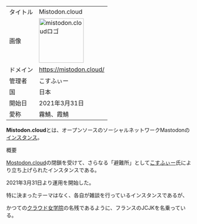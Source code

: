 <div class="mw-parser-output">

|          |                                                                                                                                                                                                                                                                                                                                                      |
|----------|------------------------------------------------------------------------------------------------------------------------------------------------------------------------------------------------------------------------------------------------------------------------------------------------------------------------------------------------------|
| タイトル | Mistodon.cloud                                                                                                                                                                                                                                                                                                                                       |
| 画像     | <a href="/%E3%83%95%E3%82%A1%E3%82%A4%E3%83%AB:Mistodon.png" class="image" title="mistodon.cloudロゴ"><img src="/images/thumb/f/f9/Mistodon.png/120px-Mistodon.png" srcset="/images/thumb/f/f9/Mistodon.png/180px-Mistodon.png 1.5x, /images/thumb/f/f9/Mistodon.png/240px-Mistodon.png 2x" width="120" height="120" alt="mistodon.cloudロゴ" /></a> |
| ドメイン | <a href="https://mistodon.cloud/" class="external free" rel="nofollow">https://mistodon.cloud/</a>                                                                                                                                                                                                                                                   |
| 管理者   | こすふぃー                                                                                                                                                                                                                                                                                                                                           |
| 国       | 日本                                                                                                                                                                                                                                                                                                                                                 |
| 開始日   | 2021年3月31日                                                                                                                                                                                                                                                                                                                                        |
| 愛称     | 霧鯖、霞鯖                                                                                                                                                                                                                                                                                                                                           |

  

**Mistodon.cloud**とは、オープンソースのソーシャルネットワークMastodonの[インスタンス](/%E3%82%A4%E3%83%B3%E3%82%B9%E3%82%BF%E3%83%B3%E3%82%B9 "インスタンス")。

概要

[Mostodon.cloud](/Mostodon.cloud "Mostodon.cloud")の閉鎖を受けて、さらなる「避難所」として<a href="https://mistodon.cloud/@cosphi" class="external text" rel="nofollow">こすふぃー</a>氏により立ち上げられたインスタンスである。

2021年3月31日より運用を開始した。

特に決まったテーマはなく、各自が雑談を行っているインスタンスであるが、

かつての[クラウド女学院](/%E3%82%AF%E3%83%A9%E3%82%A6%E3%83%89%E5%A5%B3%E5%AD%A6%E9%99%A2 "クラウド女学院")の名残であるように、フランスのJCJKを名乗っている。

</div>
